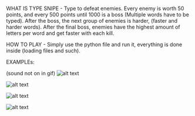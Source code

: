 WHAT IS TYPE SNIPE - Type to defeat enemies. Every enemy is worth 50 points, and every 500 points until 1000 is a boss (Multiple words have to be typed). After the boss, the next group of enemies is harder, (faster and harder words). After the final boss, enemies have the highest amount of letters per word and get faster with each
kill.

HOW TO PLAY - Simply use the python file and run it, everything is done inside (loading files and such).


EXAMPLEs:

(sound not on in gif)
![alt text](https://github.com/UmerAhmad/Type-Snipe---Python-PyGame/blob/master/examples/examplegif.gif)


![alt text](https://github.com/UmerAhmad/Type-Snipe---Python-PyGame/blob/master/examples/example1.PNG)



![alt text](https://github.com/UmerAhmad/Type-Snipe---Python-PyGame/blob/master/examples/example2.PNG)



![alt text](https://github.com/UmerAhmad/Type-Snipe---Python-PyGame/blob/master/examples/example3.PNG)
